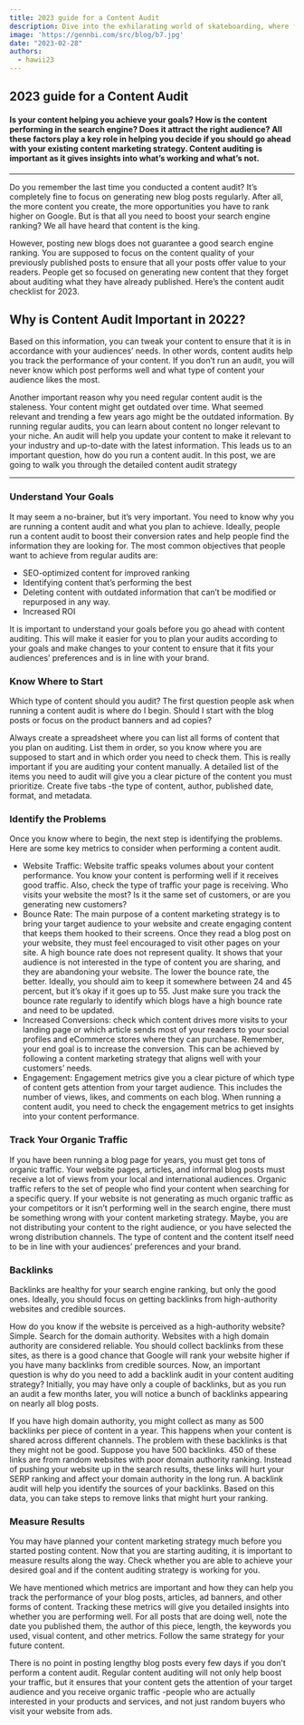```yaml
---
title: 2023 guide for a Content Audit 
description: Dive into the exhilarating world of skateboarding, where fearless individuals defy gravity, push their limits.
image: 'https://gennbi.com/src/blog/b7.jpg'
date: "2023-02-28"
authors:
  - hawii23
---
```


## 2023 guide for a Content Audit 
#### Is your content helping you achieve your goals? How is the content performing in the search engine? Does it attract the right audience? All these factors play a key role in helping you decide if you should go ahead with your existing content marketing strategy. Content auditing is important as it gives insights into what’s working and what’s not. 
---
Do you remember the last time you conducted a content audit? It’s completely fine to focus on generating new blog posts regularly. After all, the more content you create, the more opportunities you have to rank higher on Google. But is that all you need to boost your search engine ranking? We all have heard that content is the king. 

However, posting new blogs does not guarantee a good search engine ranking. You are supposed to focus on the content quality of your previously published posts to ensure that all your posts offer value to your readers. People get so focused on generating new content that they forget about auditing what they have already published. Here’s the content audit checklist for 2023.
## Why is Content Audit Important in 2022?
Based on this information, you can tweak your content to ensure that it is in accordance with your audiences’ needs. In other words, content audits help you track the performance of your content. If you don’t run an audit, you will never know which post performs well and what type of content your audience likes the most. 

Another important reason why you need regular content audit is the staleness. Your content might get outdated over time. What seemed relevant and trending a few years ago might be the outdated information. By running regular audits, you can learn about content no longer relevant to your niche. An audit will help you update your content to make it relevant to your industry and up-to-date with the latest information. This leads us to an important question, how do you run a content audit. In this post, we are going to walk you through the detailed content audit strategy 

---
### Understand Your Goals

It may seem a no-brainer, but it’s very important. You need to know why you are running a content audit and what you plan to achieve. Ideally, people run a content audit to boost their conversion rates and help people find the information they are looking for. The most common objectives that people want to achieve from regular audits are:

* SEO-optimized content for improved ranking
* Identifying content that’s performing the best 
* Deleting content with outdated information that can’t be modified or repurposed in any way.
* Increased ROI

It is important to understand your goals before you go ahead with content auditing. This will make it easier for you to plan your audits according to your goals and make changes to your content to ensure that it fits your audiences’ preferences and is in line with your brand. 

### Know Where to Start

Which type of content should you audit? The first question people ask when running a content audit is where do I begin. Should I start with the blog posts or focus on the product banners and ad copies? 

Always create a spreadsheet where you can list all forms of content that you plan on auditing. List them in order, so you know where you are supposed to start and in which order you need to check them. This is really important if you are auditing your content manually. A detailed list of the items you need to audit will give you a clear picture of the content you must prioritize. Create five tabs -the type of content, author, published date, format, and metadata.

### Identify the Problems

Once you know where to begin, the next step is identifying the problems. Here are some key metrics to consider when performing a content audit.

* Website Traffic: Website traffic speaks volumes about your content performance. You know your content is performing well if it receives good traffic. Also, check the type of traffic your page is receiving. Who visits your website the most? Is it the same set of customers, or are you generating new customers? 
* Bounce Rate: The main purpose of a content marketing strategy is to bring your target audience to your website and create engaging content that keeps them hooked to their screens. Once they read a blog post on your website, they must feel encouraged to visit other pages on your site. A high bounce rate does not represent quality. It shows that your audience is not interested in the type of content you are sharing, and they are abandoning your website. The lower the bounce rate, the better. Ideally, you should aim to keep it somewhere between 24 and 45 percent, but it’s okay if it goes up to 55. Just make sure you track the bounce rate regularly to identify which blogs have a high bounce rate and need to be updated.
* Increased Conversions: check which content drives more visits to your landing page or which article sends most of your readers to your social profiles and eCommerce stores where they can purchase. Remember, your end goal is to increase the conversion. This can be achieved by following a content marketing strategy that aligns well with your customers’ needs.
* Engagement: Engagement metrics give you a clear picture of which type of content gets attention from your target audience. This includes the number of views, likes, and comments on each blog. When running a content audit, you need to check the engagement metrics to get insights into your content performance.



### Track Your Organic Traffic

If you have been running a blog page for years, you must get tons of organic traffic. Your website pages, articles, and informal blog posts must receive a lot of views from your local and international audiences. Organic traffic refers to the set of people who find your content when searching for a specific query. If your website is not generating as much organic traffic as your competitors or it isn’t performing well in the search engine, there must be something wrong with your content marketing strategy. Maybe, you are not distributing your content to the right audience, or you have selected the wrong distribution channels. The type of content and the content itself need to be in line with your audiences’ preferences and your brand.

### Backlinks

Backlinks are healthy for your search engine ranking, but only the good ones. Ideally, you should focus on getting backlinks from high-authority websites and credible sources. 

How do you know if the website is perceived as a high-authority website? Simple. Search for the domain authority. Websites with a high domain authority are considered reliable. You should collect backlinks from these sites, as there is a good chance that Google will rank your website higher if you have many backlinks from credible sources. Now, an important question is why do you need to add a backlink audit in your content auditing strategy? Initially, you may have only a couple of backlinks, but as you run an audit a few months later, you will notice a bunch of backlinks appearing on nearly all blog posts. 

If you have high domain authority, you might collect as many as 500 backlinks per piece of content in a year. This happens when your content is shared across different channels. The problem with these backlinks is that they might not be good. Suppose you have 500 backlinks. 450 of these links are from random websites with poor domain authority ranking. Instead of pushing your website up in the search results, these links will hurt your SERP ranking and affect your domain authority in the long run. A backlink audit will help you identify the sources of your backlinks. Based on this data, you can take steps to remove links that might hurt your ranking.

### Measure Results

You may have planned your content marketing strategy much before you started posting content. Now that you are starting auditing, it is important to measure results along the way. Check whether you are able to achieve your desired goal and if the content auditing strategy is working for you. 

We have mentioned which metrics are important and how they can help you track the performance of your blog posts, articles, ad banners, and other forms of content. Tracking these metrics will give you detailed insights into whether you are performing well. For all posts that are doing well, note the date you published them, the author of this piece, length, the keywords you used, visual content, and other metrics. Follow the same strategy for your future content.

There is no point in posting lengthy blog posts every few days if you don’t perform a content audit. Regular content auditing will not only help boost your traffic, but it ensures that your content gets the attention of your target audience and you receive organic traffic -people who are actually interested in your products and services, and not just random buyers who visit your website from ads.